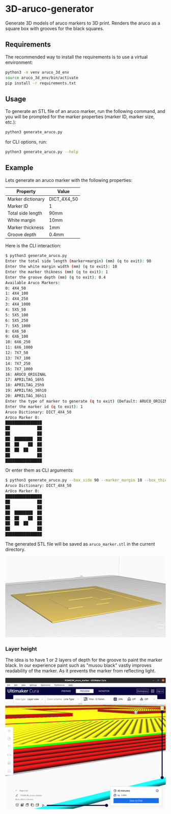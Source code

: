 # 3D-aruco-generator

Generate 3D models of aruco markers to 3D print. Renders the aruco as
a square box with grooves for the black squares.

## Requirements

The recommended way to install the requirements is to use a virtual environment:

```bash
python3 -m venv aruco_3d_env
source aruco_3d_env/bin/activate
pip install -r requirements.txt
```

## Usage

To generate an STL file of an aruco marker, run the following command,
and you will be prompted for the marker properties (marker ID, marker size, etc.):

```bash
python3 generate_aruco.py
```

for CLI options, run:

```bash
python3 generate_aruco.py --help
```

## Example

Lets generate an aruco marker with the following properties:

<!-- table -->

| Property | Value |
| -------- | ----- |
| Marker dictionary | DICT_4X4_50 |
| Marker ID | 1 |
| Total side length | 90mm |
| White margin | 10mm |
| Marker thickness | 1mm |
| Groove depth | 0.4mm |

Here is the CLI interaction:

```bash
$ python3 generate_aruco.py
Enter the total side length (marker+margin) (mm) (q to exit): 90
Enter the white margin width (mm) (q to exit): 10
Enter the marker thikness (mm) (q to exit): 1
Enter the groove depth (mm) (q to exit): 0.4
Available Aruco Markers:
0: 4X4_50
1: 4X4_100
2: 4X4_250
3: 4X4_1000
4: 5X5_50
5: 5X5_100
6: 5X5_250
7: 5X5_1000
8: 6X6_50
9: 6X6_100
10: 6X6_250
11: 6X6_1000
12: 7X7_50
13: 7X7_100
14: 7X7_250
15: 7X7_1000
16: ARUCO_ORIGINAL
17: APRILTAG_16h5
18: APRILTAG_25h9
19: APRILTAG_36h10
20: APRILTAG_36h11
Enter the type of marker to generate (q to exit) (Default: ARUCO_ORIGINAL): 0
Enter the marker id (q to exit): 1
Aruco Dictionary: DICT_4X4_50
ArUco Marker 0:
████████████████
██            ██
██            ██
██  ████████  ██
██  ██    ██  ██
██  ██  ██    ██
██            ██
████████████████
```

Or enter them as CLI arguments:

```bash
$ python3 generate_aruco.py --box_side 90 --marker_margin 10 --box_thickness 1 --marker_groove_depth 0.4 --aruco_dictionary DICT_4X4_50 --marker_id 0
Aruco Dictionary: DICT_4X4_50
ArUco Marker 0:
████████████████
██            ██
██            ██
██  ████████  ██
██  ██    ██  ██
██  ██  ██    ██
██            ██
████████████████
```

The generated STL file will be saved as `aruco_marker.stl` in the current directory.

![aruco_marker](images/aruco_cura_example.png)

### Layer height

The idea is to have 1 or 2 layers of depth for the groove to paint the marker black.
In our experience paint such as "musou black" vastly improves readability of the marker.
As it prevents the marker from reflecting light.

![aruco_slices](images/aruco_slices.png)
